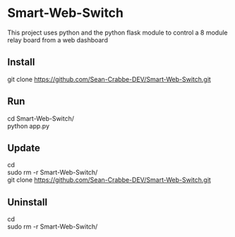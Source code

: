 # Smart-Web-Switch
This project uses python and the python flask module to control a 8 module relay board from a web dashboard

<h2>Install</h2>

git clone https://github.com/Sean-Crabbe-DEV/Smart-Web-Switch.git <br>

<h2>Run</h2>
cd Smart-Web-Switch/ <br>
python app.py <br>

<h2>Update</h2>

cd <br>
sudo rm -r Smart-Web-Switch/ <br>
git clone https://github.com/Sean-Crabbe-DEV/Smart-Web-Switch.git <br>

<h2>Uninstall</h2>

cd <br>
sudo rm -r Smart-Web-Switch/ <br>



